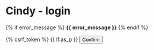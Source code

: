 Cindy - login
=============

{% if error_message %}
**{{ error_message }}**
{% endif %}

<form action="{% url 'sui_hei:users_login' %}" method="post">
{% csrf_token %}
{{ lf.as_p }}
<input type="submit" value="Confirm" />
</form>
